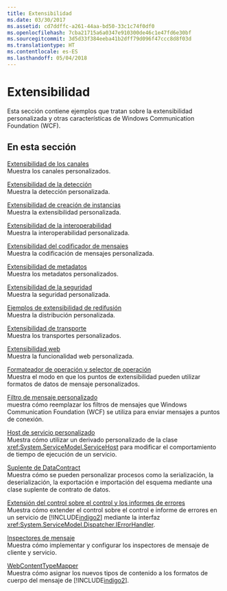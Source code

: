 ```yaml
---
title: Extensibilidad
ms.date: 03/30/2017
ms.assetid: cd7ddffc-a261-44aa-bd50-33c1c74f0df0
ms.openlocfilehash: 7cba21715a6a0347e910300de46c1e47fd6e30bf
ms.sourcegitcommit: 3d5d33f384eeba41b2dff79d096f47ccc8d8f03d
ms.translationtype: HT
ms.contentlocale: es-ES
ms.lasthandoff: 05/04/2018
---
```

# <a name="extensibility"></a>Extensibilidad
Esta sección contiene ejemplos que tratan sobre la extensibilidad personalizada y otras características de Windows Communication Foundation (WCF).  
  
## <a name="in-this-section"></a>En esta sección  
 [Extensibilidad de los canales](../../../../docs/framework/wcf/samples/channels-extensibility.md)  
 Muestra los canales personalizados.  
  
 [Extensibilidad de la detección](../../../../docs/framework/wcf/samples/discovery-extensibility.md)  
 Muestra la detección personalizada.  
  
 [Extensibilidad de creación de instancias](../../../../docs/framework/wcf/samples/instancing-extensibility.md)  
 Muestra la extensibilidad personalizada.  
  
 [Extensibilidad de la interoperabilidad](../../../../docs/framework/wcf/samples/interop-extensibility.md)  
 Muestra la interoperabilidad personalizada.  
  
 [Extensibilidad del codificador de mensajes](../../../../docs/framework/wcf/samples/message-encoder-extensibility.md)  
 Muestra la codificación de mensajes personalizada.  
  
 [Extensibilidad de metadatos](../../../../docs/framework/wcf/samples/metadata-extensibility.md)  
 Muestra los metadatos personalizados.  
  
 [Extensibilidad de la seguridad](../../../../docs/framework/wcf/samples/security-extensibility.md)  
 Muestra la seguridad personalizada.  
  
 [Ejemplos de extensibilidad de redifusión](../../../../docs/framework/wcf/samples/syndication-extensibility-samples.md)  
 Muestra la distribución personalizada.  
  
 [Extensibilidad de transporte](../../../../docs/framework/wcf/samples/transport-extensibility.md)  
 Muestra los transportes personalizados.  
  
 [Extensibilidad web](../../../../docs/framework/wcf/samples/web-extensibility.md)  
 Muestra la funcionalidad web personalizada.  
  
 [Formateador de operación y selector de operación](../../../../docs/framework/wcf/samples/operation-formatter-and-operation-selector.md)  
 Muestra el modo en que los puntos de extensibilidad pueden utilizar formatos de datos de mensaje personalizados.  
  
 [Filtro de mensaje personalizado](../../../../docs/framework/wcf/samples/custom-message-filter.md)  
 muestra cómo reemplazar los filtros de mensajes que Windows Communication Foundation (WCF) se utiliza para enviar mensajes a puntos de conexión.  
  
 [Host de servicio personalizado](../../../../docs/framework/wcf/samples/custom-service-host.md)  
 Muestra cómo utilizar un derivado personalizado de la clase <xref:System.ServiceModel.ServiceHost> para modificar el comportamiento de tiempo de ejecución de un servicio.  
  
 [Suplente de DataContract](../../../../docs/framework/wcf/samples/datacontract-surrogate.md)  
 Muestra cómo se pueden personalizar procesos como la serialización, la deserialización, la exportación e importación del esquema mediante una clase suplente de contrato de datos.  
  
 [Extensión del control sobre el control y los informes de errores](../../../../docs/framework/wcf/samples/extending-control-over-error-handling-and-reporting.md)  
 Muestra cómo extender el control sobre el control e informe de errores en un servicio de [!INCLUDE[indigo2](../../../../includes/indigo2-md.md)] mediante la interfaz <xref:System.ServiceModel.Dispatcher.IErrorHandler>.  
  
 [Inspectores de mensaje](../../../../docs/framework/wcf/samples/message-inspectors.md)  
 Muestra cómo implementar y configurar los inspectores de mensaje de cliente y servicio.  
  
 [WebContentTypeMapper](../../../../docs/framework/wcf/samples/webcontenttypemapper-sample.md)  
 Muestra cómo asignar los nuevos tipos de contenido a los formatos de cuerpo del mensaje de [!INCLUDE[indigo2](../../../../includes/indigo2-md.md)].
